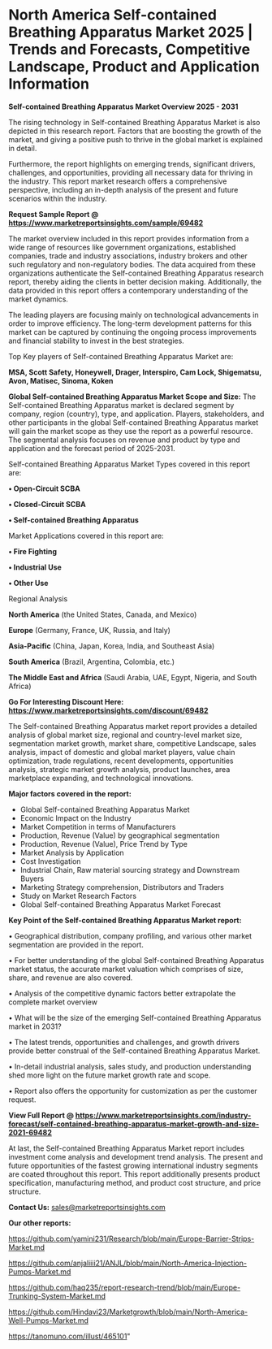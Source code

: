 # North America Self-contained Breathing Apparatus Market 2025 | Trends and Forecasts, Competitive Landscape, Product and Application Information

<Strong> Self-contained Breathing Apparatus Market Overview 2025 - 2031</strong>

The rising technology in Self-contained Breathing Apparatus Market is also depicted in this research report. Factors that are boosting the growth of the market, and giving a positive push to thrive in the global market is explained in detail.

Furthermore, the report highlights on emerging trends, significant drivers, challenges, and opportunities, providing all necessary data for thriving in the industry. This report market research offers a comprehensive perspective, including an in-depth analysis of the present and future scenarios within the industry.

<strong>Request Sample Report @ <a href=https://www.marketreportsinsights.com/sample/69482>https://www.marketreportsinsights.com/sample/69482</a></strong>

The market overview included in this report provides information from a wide range of resources like government organizations, established companies, trade and industry associations, industry brokers and other such regulatory and non-regulatory bodies. The data acquired from these organizations authenticate the Self-contained Breathing Apparatus research report, thereby aiding the clients in better decision making. Additionally, the data provided in this report offers a contemporary understanding of the market dynamics.

The leading players are focusing mainly on technological advancements in order to improve efficiency. The long-term development patterns for this market can be captured by continuing the ongoing process improvements and financial stability to invest in the best strategies.

Top Key players of Self-contained Breathing Apparatus Market are:

<strong>MSA, Scott Safety, Honeywell, Drager, Interspiro, Cam Lock, Shigematsu, Avon, Matisec, Sinoma, Koken</strong>

<strong><b>Global Self-contained Breathing Apparatus Market Scope and Size:</b></strong>
The Self-contained Breathing Apparatus market is declared segment by company, region (country), type, and application. Players, stakeholders, and other participants in the global Self-contained Breathing Apparatus market will gain the market scope as they use the report as a powerful resource. The segmental analysis focuses on revenue and product by type and application and the forecast period of 2025-2031.

Self-contained Breathing Apparatus Market Types covered in this report are:

<strong>• Open-Circuit SCBA

• Closed-Circuit SCBA

• Self-contained Breathing Apparatus</strong>

Market Applications covered in this report are:

<strong>• Fire Fighting

• Industrial Use

• Other Use</strong> 

Regional Analysis

<strong>North America</strong> (the United States, Canada, and Mexico)

<strong>Europe</strong> (Germany, France, UK, Russia, and Italy)

<strong>Asia-Pacific</strong> (China, Japan, Korea, India, and Southeast Asia)

<strong>South America</strong> (Brazil, Argentina, Colombia, etc.)

<strong>The Middle East and Africa</strong> (Saudi Arabia, UAE, Egypt, Nigeria, and South Africa)

<strong>Go For Interesting Discount Here: <a href=https://www.marketreportsinsights.com/discount/69482>https://www.marketreportsinsights.com/discount/69482</a></strong>

The Self-contained Breathing Apparatus market report provides a detailed analysis of global market size, regional and country-level market size, segmentation market growth, market share, competitive Landscape, sales analysis, impact of domestic and global market players, value chain optimization, trade regulations, recent developments, opportunities analysis, strategic market growth analysis, product launches, area marketplace expanding, and technological innovations.

<strong><b>Major factors covered in the report:</b></strong>
<ul>
  <li>Global Self-contained Breathing Apparatus Market </li>
  <li>Economic Impact on the Industry</li>
  <li>Market Competition in terms of Manufacturers</li>
  <li>Production, Revenue (Value) by geographical segmentation</li>
  <li>Production, Revenue (Value), Price Trend by Type</li>
  <li>Market Analysis by Application</li>
  <li>Cost Investigation</li>
  <li>Industrial Chain, Raw material sourcing strategy and Downstream Buyers</li>
  <li>Marketing Strategy comprehension, Distributors and Traders</li>
  <li>Study on Market Research Factors</li>
  <li>Global Self-contained Breathing Apparatus Market Forecast</li>
</ul>

<strong><b>Key Point of the Self-contained Breathing Apparatus Market report:</b></strong>

• Geographical distribution, company profiling, and various other market segmentation are provided in the report.

• For better understanding of the global Self-contained Breathing Apparatus market status, the accurate market valuation which comprises of size, share, and revenue are also covered.

• Analysis of the competitive dynamic factors better extrapolate the complete market overview

• What will be the size of the emerging Self-contained Breathing Apparatus market in 2031?

• The latest trends, opportunities and challenges, and growth drivers provide better construal of the Self-contained Breathing Apparatus Market.

• In-detail industrial analysis, sales study, and production understanding shed more light on the future market growth rate and scope.

• Report also offers the opportunity for customization as per the customer request.

<strong><b>View Full Report @ <a href=https://www.marketreportsinsights.com/industry-forecast/self-contained-breathing-apparatus-market-growth-and-size-2021-69482>https://www.marketreportsinsights.com/industry-forecast/self-contained-breathing-apparatus-market-growth-and-size-2021-69482</a></b></strong>


At last, the Self-contained Breathing Apparatus Market report includes investment come analysis and development trend analysis. The present and future opportunities of the fastest growing international industry segments are coated throughout this report. This report additionally presents product specification, manufacturing method, and product cost structure, and price structure.

<strong>Contact Us:</strong>
sales@marketreportsinsights.com

<strong>Our other reports:</strong>

<a href=https://github.com/yamini231/Research/blob/main/Europe-Barrier-Strips-Market.md>https://github.com/yamini231/Research/blob/main/Europe-Barrier-Strips-Market.md</a>

<a href=https://github.com/anjaliiii21/ANJL/blob/main/North-America-Injection-Pumps-Market.md>https://github.com/anjaliiii21/ANJL/blob/main/North-America-Injection-Pumps-Market.md</a>

<a href=https://github.com/haq235/report-research-trend/blob/main/Europe-Trunking-System-Market.md>https://github.com/haq235/report-research-trend/blob/main/Europe-Trunking-System-Market.md</a>

<a href=https://github.com/Hindavi23/Marketgrowth/blob/main/North-America-Well-Pumps-Market.md>https://github.com/Hindavi23/Marketgrowth/blob/main/North-America-Well-Pumps-Market.md</a>

<a href=https://tanomuno.com/illust/465101>https://tanomuno.com/illust/465101</a>"
